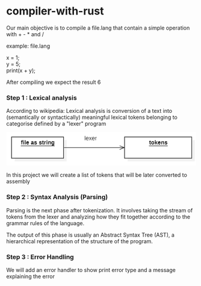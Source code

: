 # compiler-with-rust
<p> Our main objective is to compile a file.lang that contain a simple operation with + - * and / </p>
 <p> example: file.lang </p>
<p>
x = 1; <br>
y = 5; <br>
print(x + y); <br>
</p>

<p> After compiling we expect the result 6 </p>
 <h3>Step 1 : Lexical analysis</h3>
 <p>According to wikipedia: Lexical analysis is conversion of a text into (semantically or syntactically) meaningful lexical tokens belonging to categorise defined by a "lexer" program </p>

 ![img.png](img.png) 

In this project we will create a list of tokens that will be later converted to assembly

<h3>Step 2 : Syntax Analysis (Parsing)  </h3>
<p>Parsing is the next phase after tokenization. It involves taking the stream of tokens from the lexer and analyzing how they fit together according to the grammar rules of the language.</p>
<p>The output of this phase is usually an Abstract Syntax Tree (AST), a hierarchical representation of the structure of the program.</p>

<h3> Step 3 : Error Handling</h3>
 <p>We will add an error handler to show print error type and a message explaining the error</p>
